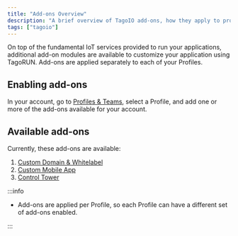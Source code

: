 ```yaml
---
title: "Add-ons Overview"
description: "A brief overview of TagoIO add-ons, how they apply to profiles, and the currently available add-ons with links to their documentation."
tags: ["tagoio"]
---
```

On top of the fundamental IoT services provided to run your applications, additional add-on modules are available to customize your application using TagoRUN. Add-ons are applied separately to each of your Profiles.

## Enabling add-ons

In your account, go to [Profiles & Teams](https://admin.tago.io/profile/), select a Profile, and add one or more of the add-ons available for your account.

## Available add-ons

Currently, these add-ons are available:

1. [Custom Domain & Whitelabel](/docs/tagoio/addons/custom-domain/)
2. [Custom Mobile App](/docs/tagoio/addons/custom-mobile-app.md)
3. [Control Tower](/docs/tagoio/addons/control-tower.md)

:::info

- Add-ons are applied per Profile, so each Profile can have a different set of add-ons enabled.

:::
